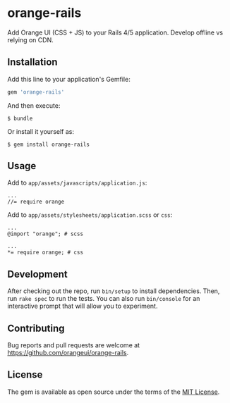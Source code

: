# orange-rails

Add Orange UI (CSS + JS) to your Rails 4/5 application. Develop offline vs relying on CDN.

## Installation

Add this line to your application's Gemfile:

```ruby
gem 'orange-rails'
```

And then execute:

    $ bundle

Or install it yourself as:

    $ gem install orange-rails

## Usage

Add to `app/assets/javascripts/application.js`:

```
...
//= require orange
```

Add to `app/assets/stylesheets/application.scss` or `css`:

```
...
@import "orange"; # scss

...
*= require orange; # css
```

## Development

After checking out the repo, run `bin/setup` to install dependencies. Then, run `rake spec` to run the tests. You can also run `bin/console` for an interactive prompt that will allow you to experiment.

## Contributing

Bug reports and pull requests are welcome at https://github.com/orangeui/orange-rails.

## License

The gem is available as open source under the terms of the [MIT License](https://opensource.org/licenses/MIT).
